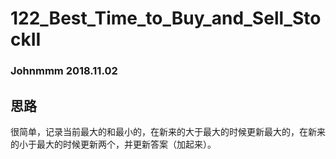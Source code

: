 # 122_Best_Time_to_Buy_and_Sell_StockII

### Johnmmm 2018.11.02

## 思路

很简单，记录当前最大的和最小的，在新来的大于最大的时候更新最大的，在新来的小于最大的时候更新两个，并更新答案（加起来）。